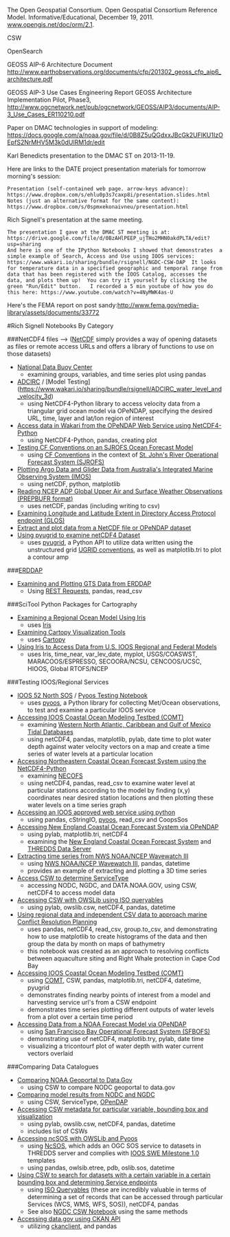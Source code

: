 The Open Geospatial Consortium. Open Geospatial Consortium Reference Model. Informative/Educational, December 19, 2011. www.opengis.net/doc/orm/2.1.

CSW

OpenSearch

GEOSS AIP-6 Architecture Document http://www.earthobservations.org/documents/cfp/201302_geoss_cfp_aip6_architecture.pdf

GEOSS AIP-3 Use Cases Engineering Report GEOSS Architecture Implementation Pilot, Phase3, http://www.ogcnetwork.net/pub/ogcnetwork/GEOSS/AIP3/documents/AIP-3_Use_Cases_ER110210.pdf


Paper on DMAC technologies in support of modeling: https://docs.google.com/a/noaa.gov/file/d/0B8Z5uQGdxxJBcGk2UFlKU1IzOEpfS2NrMHV5M3k0dUlRM1dr/edit

Karl Benedicts presentation to the DMAC ST on 2013-11-19.

Here are links to the DATE project presentation materials for tomorrow morning's session:

    Presentation (self-contained web page. arrow-keys advance):  https://www.dropbox.com/s/ehlu0p3s7caxp8i/presentation.slides.html
    Notes (just an alternative format for the same content):  https://www.dropbox.com/s/0spmxekonaivneu/presentation.html 

Rich Signell's  presentation at the same meeting.

    The presentation I gave at the DMAC ST meeting is at: https://drive.google.com/file/d/0BzAHlPEEP_ujTHo2MHN0akdPLTA/edit?usp=sharing
    And here is one of the IPython Notebooks I showed that demonstrates  a simple example of Search, Access and Use using IOOS services:  https://www.wakari.io/sharing/bundle/rsignell/NGDC-CSW-DAP  It looks for temperature data in a specified geographic and temporal range from data that has been registered with the IOOS Catalog, accesses the data, and plots them up!  You can try it yourself by clicking the green "Run/Edit" button.   I recorded a 5 min youtube of how you do this here: https://www.youtube.com/watch?v=4NyMWK4as-U


Here's the FEMA report on post sandy:http://www.fema.gov/media-library/assets/documents/33772

#Rich Signell Notebooks By Category

###NetCDF4 files
--> ([NetCDF](http://www.unidata.ucar.edu/software/netcdf/docs/group__datasets.html) simply provides a way of opening datasets as files or remote access URLs and offers a library of functions to use on those datasets)
*  [National Data Buoy Center](https://www.wakari.io/sharing/bundle/rsignell/ndbc_group_test)
   *  examining groups, variables, and time series plot using pandas
*  [ADCIRC](http://adcirc.org) / [Model Testing] (https://www.wakari.io/sharing/bundle/rsignell/ADCIRC_water_level_and_velocity_3d)
    *  using NetCDF4-Python library to access velocity data from a triangular grid ocean model via OPeNDAP, specifying the desired URL, time, layer and lat/lon region of interest
*  [Access data in Wakari from the OPeNDAP Web Service using NetCDF4-Python](https://www.wakari.io/sharing/bundle/rsignell/opendap_bathy_test)
    *  using NetCDF4-Python, pandas, creating plot 
*  [Testing CF Conventions on an SJROFS Ocean Forecast Model](https://www.wakari.io/sharing/bundle/rsignell/SJROFS)
    * using [CF Conventions](http://cf-pcmdi.llnl.gov) in the context of [St. John's River Operational Forecast System (SJROFS)](http://tidesandcurrents.noaa.gov/ofs/sjofs/sjofs.html)
*  [Plotting Argo Data and Glider Data from Australia's Integrated Marine Observing System (IMOS)](https://www.wakari.io/sharing/bundle/rsignell/IMOS_Demos)
    *  using netCDF, python, matplotlib
*  [Reading NCEP ADP Global Upper Air and Surface Weather Observations (PREPBUFR format)](https://www.wakari.io/sharing/bundle/rsignell/gdas2csv)
    *  uses netCDF, pandas (including writing to csv)
*  [Examining Longitude and Latitude Extent in Directory Access Protocol endpoint (GLOS)](https://www.wakari.io/sharing/bundle/rsignell/glos_range)
*  [Extract and plot data from a NetCDF file or OPeNDAP dataset](https://www.wakari.io/sharing/bundle/rsignell/NetCDF_plot)
*  [Using pyugrid to examine netCDF4 Dataset](https://www.wakari.io/sharing/bundle/rsignell/pyugrid_test)
    *  uses [pyugrid](https://github.com/pyugrid/pyugrid), a Python API to utilize data written using the unstructured grid [UGRID conventions](https://github.com/ugrid-conventions/ugrid-conventions), as well as matplotlib.tri to plot a contour amp

###[ERDDAP](http://coastwatch.pfeg.noaa.gov/erddap/index.html)
*  [Examining and Plotting GTS Data from ERDDAP](https://www.wakari.io/sharing/bundle/rsignell/ERDDAP_GTS_Test)
   *  Using [REST Requests](http://rest.elkstein.org/2008/02/what-is-rest.html), pandas, read_csv

###SciTool Python Packages for Cartography
*  [Examining a Regional Ocean Model Using Iris](https://www.wakari.io/sharing/bundle/rsignell/iris_z_coords)
    *  uses [Iris](http://esc24.github.io/iris/index.html) 
*  [Examining Cartopy Visualization Tools](https://www.wakari.io/sharing/bundle/rsignell/cartopy)
    *  uses [Cartopy](http://scitools.org.uk/cartopy/index.html)
*  [Using Iris to Access Data from U.S. IOOS Regional and Federal Models](https://www.wakari.io/sharing/bundle/rsignell/scitools)
    *  uses Iris, time_near, var_lev_date, myplot, USGS/COASWST, MARACOOS/ESPRESSO, SECOORA/NCSU, CENCOOS/UCSC, HIOOS, Global RTOFS/NCEP 

###Testing IOOS/Regional Services
*  [IOOS 52 North SOS](http://ioossos.axiomalaska.com) / [Pyoos Testing Notebook](https://www.wakari.io/sharing/bundle/rsignell/pyoos_axiom)
    *  uses [pyoos](https://pypi.python.org/pypi/pyoos), a Python library for collecting Met/Ocean observations, to test and examine a particular IOOS service
*  [Accessing IOOS Coastal Ocean Modeling Testbed (COMT)](https://www.wakari.io/sharing/bundle/rsignell/ADCIRC_water_level_and_velocity)
    *  examining [Western North Atlantic, Caribbean and Gulf of Mexico Tidal Databases](http://adcirc.org/products/adcirc-tidal-databases/)
    *  using netCDF4, pandas, matplotlib, pylab, date time to plot water depth against water velocity vectors on a map and create a time series of water levels at a particular location
*  [Accessing Northeastern Coastal Ocean Forecast System using the NetCDF4-Python](https://www.wakari.io/sharing/bundle/rsignell/NECOFS_water_levels)
    *  examining [NECOFS](http://www.neracoos.org/datatools/forecast/oceanforecasts)
    *  using netCDF4, pandas, read_csv to examine water level at particular stations according to the model by finding (x,y) coordinates near desired station locations and then plotting these water levels on a time series graph
*  [Accessing an IOOS approved web service using python](https://www.wakari.io/sharing/bundle/rsignell/pyoos)
    *  using pandas, cStringIO, [pyoos](https://pypi.python.org/pypi/pyoos), read_csv and CoopsSos
*  [Accessing New England Coastal Ocean Forecast System via OPeNDAP](https://www.wakari.io/sharing/bundle/rsignell/FVCOM_depth_and_velocity)
    *  using  pylab, matplotlib.tri, netCDF4
    *  examining the [New England Coastal Ocean Forecast System](http://fvcom.smast.umassd.edu/research_projects/NECOFS/) and [THREDDS Data Server](http://www.smast.umassd.edu:8080/thredds/forecasts.html?dataset=gom2_nocache)
*  [Extracting time series from NWS NOAA/NCEP Wavewatch III](https://www.wakari.io/sharing/bundle/rsignell/cf_3d_to_1d)
    *  using [NWS NOAA/NCEP Wavewatch III](http://polar.ncep.noaa.gov/waves/wavewatch/wavewatch.shtml), pandas, datetime
    *  provides an example of extracting and plotting a 3D time series
*  [Access CSW to determine ServiceType](https://www.wakari.io/sharing/bundle/rsignell/Model_search)
    *  accessing NODC, NGDC, and DATA.NOAA.GOV, using CSW, netCDF4 to access model data
*  [Accessing CSW with OWSLib using ISO queryables](https://www.wakari.io/sharing/bundle/rsignell/CATALOG.DATA.GOV-CSW-DAP)
    *  using pylab, owslib.csw, netCDF4, pandas, datetime
*  [Using regional data and independent CSV data to approach marine Conflict Resolution Planning](https://www.wakari.io/sharing/bundle/rsignell/Right_Whale_Sightings)
    *  uses pandas, netCDF4, read_csv, group.to_csv, and demonstrating how to use matplotlib to create histograms of the data and then group the data by month on maps of bathymetry
    *  this notebook was created as an approach to resolving conflicts between aquaculture siting and Right Whale protection in Cape Cod Bay
*  [Accessing IOOS Coastal Ocean Modeling Testbed (COMT)](https://www.wakari.io/sharing/bundle/rsignell/IKE_water_levels)
    *  using [COMT](http://www.ioos.noaa.gov/modeling/testbed.html), CSW, pandas, matplotlib.tri, netCDF4, datetime, pyugrid
    *  demonstrates finding nearby points of interest from a model and harvesting service url's from a CSW endpoint
    *  demonstrates time series plotting different outputs of water levels from a plot over a certain time period
*  [Accessing Data from a NOAA Forecast Model via OPeNDAP](https://www.wakari.io/sharing/bundle/rsignell/SFBOFS_depth_and_velocity)
    *  using [San Francisco Bay Operational Forecast System (SFBOFS)](http://tidesandcurrents.noaa.gov/ofs/sfbofs/sfbofs.html)
    *  demonstrating use of netCDF4, matplotlib.try, pylab, date time
    *  visualizing a tricontourf plot of water depth with water current vectors overlaid

###Comparing Data Catalogues
*  [Comparing NOAA Geoportal to Data.Gov](https://www.wakari.io/sharing/bundle/rsignell/NODC_and_Data.gov)
    *  using CSW to compare NODC geoportal to data.gov
*  [Comparing model results from NODC and NGDC](https://www.wakari.io/sharing/bundle/rsignell/Model_check)
    *  using CSW, ServiceType, [OPenDAP](http://docs.opendap.org/index.php/QuickStart)
*  [Accessing CSW metadata for particular variable, bounding box and visualization](https://www.wakari.io/sharing/bundle/rsignell/DATA.NOAA.GOV-CSW-DAP)
    *  using pylab, owslib.csw, netCDF4, pandas, datetime
    *  includes list of CSWs
*  [Accessing ncSOS with OWSLib and Pyoos](https://www.wakari.io/sharing/bundle/rsignell/ncSOS_and_OWSlib_and_pyoos)
    *  using [NcSOS](https://github.com/asascience-open/ncSOS), which adds an OGC SOS service to datasets in THREDDS server and complies with [IOOS SWE Milestone 1.0](https://code.google.com/p/ioostech/source/browse/#svn%2Ftrunk%2Ftemplates%2FMilestone1.0) templates
    *  using pandas, owlsib.etree, pdb, oslib.sos, datetime
*  [Using CSW to search for datasets with a certain variable in a certain bounding box and determining Service endpoints](https://www.wakari.io/sharing/bundle/rsignell/CSW_Testing_ISO_Queryables-USGS)
    *  using [ISO Queryables](http://essi-lab.eu/do/view/GIcat/CSWISO-Ext-Queryables) (these are incredibly valuable in terms of determining a set of records that can be accessed through particular Services (WCS, WMS, WFS, SOS)), netCDF4, pandas
    *  See also [NGDC CSW Notebook](https://www.wakari.io/sharing/bundle/rsignell/NGDC-CSW-DAP) using the same methods
*  [Accessing data.gov using CKAN API](https://www.wakari.io/sharing/bundle/rsignell/CKAN_data_noaa_gov)
    *  utilizing [ckanclient](http://docs.ckan.org/en/ckan-1.4.3/loading_data.html), and pandas